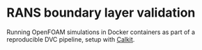 # RANS boundary layer validation

Running OpenFOAM simulations in Docker containers as part of a
reproducible DVC pipeline,
setup with
[Calkit](https://github.com/calkit/calkit).
